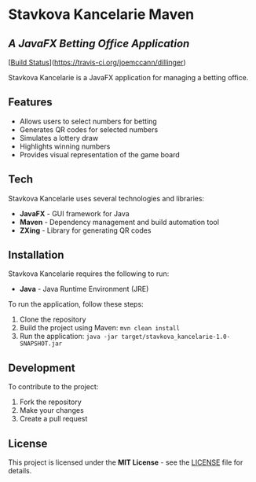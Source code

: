 # Stavkova Kancelarie Maven
## _A JavaFX Betting Office Application_

[[Build Status](https://travis-ci.org/joemccann/dillinger.svg?branch=master)](https://travis-ci.org/joemccann/dillinger)

Stavkova Kancelarie is a JavaFX application for managing a betting office.

## Features

- Allows users to select numbers for betting
- Generates QR codes for selected numbers
- Simulates a lottery draw
- Highlights winning numbers
- Provides visual representation of the game board

## Tech

Stavkova Kancelarie uses several technologies and libraries:

- **JavaFX** - GUI framework for Java
- **Maven** - Dependency management and build automation tool
- **ZXing** - Library for generating QR codes

## Installation

Stavkova Kancelarie requires the following to run:

- **Java** - Java Runtime Environment (JRE)

To run the application, follow these steps:

1. Clone the repository
2. Build the project using Maven: `mvn clean install`
3. Run the application: `java -jar target/stavkova_kancelarie-1.0-SNAPSHOT.jar`

## Development

To contribute to the project:

1. Fork the repository
2. Make your changes
3. Create a pull request

## License

This project is licensed under the **MIT License** - see the [LICENSE](LICENSE) file for details.
